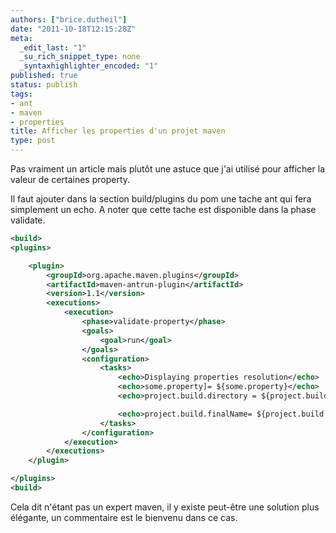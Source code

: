 ```yaml
---
authors: ["brice.dutheil"]
date: "2011-10-18T12:15:28Z"
meta:
  _edit_last: "1"
  _su_rich_snippet_type: none
  _syntaxhighlighter_encoded: "1"
published: true
status: publish
tags:
- ant
- maven
- properties
title: Afficher les properties d'un projet maven
type: post
---
```

Pas vraiment un article mais plutôt une astuce que j'ai utilisé pour afficher la valeur de certaines property.

Il faut ajouter dans la section build/plugins du pom une tache ant qui fera simplement un echo. A noter que cette tache est disponible dans la phase validate.

```xml
<build>
<plugins>

    <plugin>
        <groupId>org.apache.maven.plugins</groupId>
        <artifactId>maven-antrun-plugin</artifactId>
        <version>1.1</version>
        <executions>
            <execution>
                <phase>validate-property</phase>
                <goals>
                    <goal>run</goal>
                </goals>
                <configuration>
                    <tasks>
                        <echo>Displaying properties resolution</echo>
                        <echo>some.property]= ${some.property}</echo>
                        <echo>project.build.directory = ${project.build.directory</echo>

                        <echo>project.build.finalName= ${project.build.finalName}</echo>
                    </tasks>
                </configuration>
            </execution>
        </executions>
    </plugin>

</plugins>
<build>
```

Cela dit n'étant pas un expert maven, il y existe peut-être une solution plus élégante, un commentaire est le bienvenu dans ce cas.
